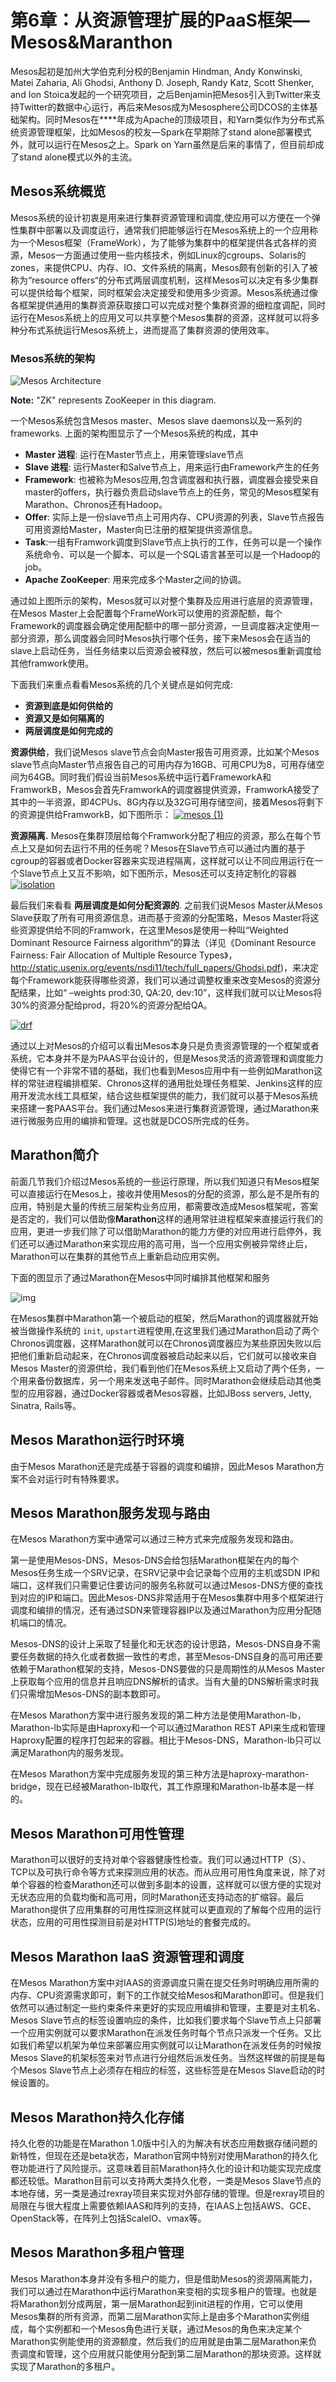 # **第6章：从资源管理扩展的PaaS框架—Mesos&Maranthon**

Mesos起初是加州大学伯克利分校的Benjamin Hindman, Andy Konwinski, Matei Zaharia, Ali Ghodsi, Anthony D. Joseph, Randy Katz, Scott Shenker, and Ion Stoica发起的一个研究项目，之后Benjamin把Mesos引入到Twitter来支持Twitter的数据中心运行，再后来Mesos成为Mesosphere公司DCOS的主体基础架构。同时Mesos在****年成为Apache的顶级项目，和Yarn类似作为分布式系统资源管理框架，比如Mesos的校友—Spark在早期除了stand alone部署模式外，就可以运行在Mesos之上。Spark on Yarn虽然是后来的事情了，但目前却成了stand alone模式以外的主流。

## Mesos系统概览

Mesos系统的设计初衷是用来进行集群资源管理和调度,使应用可以方便在一个弹性集群中部署以及调度运行，通常我们把能够运行在Mesos系统上的一个应用称为一个Mesos框架（FrameWork），为了能够为集群中的框架提供各式各样的资源，Mesos一方面通过使用一些内核技术，例如Linux的cgroups、Solaris的zones，来提供CPU、内存、IO、文件系统的隔离，Mesos颇有创新的引入了被称为“resource offers“的分布式两层调度机制，这样Mesos可以决定有多少集群可以提供给每个框架，同时框架会决定接受和使用多少资源。Mesos系统通过像各框架提供通用的集群资源获取接口可以完成对整个集群资源的细粒度调配，同时运行在Mesos系统上的应用又可以共享整个Mesos集群的资源，这样就可以将多种分布式系统运行Mesos系统上，进而提高了集群资源的使用效率。

### Mesos系统的架构

![Mesos Architecture](https://assets.digitalocean.com/articles/mesosphere/mesos_architecture.png)

**Note:** "ZK" represents ZooKeeper in this diagram.

一个Mesos系统包含Mesos master、Mesos slave daemons以及一系列的frameworks. 上面的架构图显示了一个Mesos系统的构成，其中

- **Master 进程**: 运行在Master节点上，用来管理slave节点
- **Slave 进程**: 运行Master和Salve节点上，用来运行由Framework产生的任务
- **Framework**: 也被称为Mesos应用,包含调度器和执行器，调度器会接受来自master的offers，执行器负责启动slave节点上的任务，常见的Mesos框架有Marathon、Chronos还有Hadoop。
- **Offer**: 实际上是一份slave节点上可用内存、CPU资源的列表，Slave节点报告可用资源给Master，Master向已注册的框架提供资源信息。
- **Task**:一组有Framwork调度到Slave节点上执行的工作，任务可以是一个操作系统命令、可以是一个脚本、可以是一个SQL语言甚至可以是一个Hadoop的job。
- **Apache ZooKeeper**: 用来完成多个Master之间的协调。

通过如上图所示的架构，Mesos就可以对整个集群及应用进行底层的资源管理，在Mesos Master上会配置每个FrameWork可以使用的资源配额，每个Framework的调度器会确定使用配额中的哪一部分资源，一旦调度器决定使用一部分资源，那么调度器会同时Mesos执行哪个任务，接下来Mesos会在适当的slave上启动任务，当任务结束以后资源会被释放，然后可以被mesos重新调度给其他framwork使用。

下面我们来重点看看Mesos系统的几个关键点是如何完成:

- **资源到底是如何供给的**
- **资源又是如何隔离的**
- **两层调度是如何完成的**

**资源供给**，我们说Mesos slave节点会向Master报告可用资源，比如某个Mesos slave节点向Master节点报告自己的可用内存为16GB、可用CPU为8，可用存储空间为64GB。同时我们假设当前Mesos系统中运行着FrameworkA和FramworkB，Mesos会首先FramworkA的调度器提供资源，FramworkA接受了其中的一半资源，即4CPUs、8G内存以及32G可用存储空间，接着Mesos将剩下的资源提供给FramworkB，如下图所示：
[![mesos (1)](http://eugenedvorkin.com/wp-content/uploads/2015/07/mesos-1.png)](http://eugenedvorkin.com/wp-content/uploads/2015/07/mesos-1.png)

**资源隔离.** Mesos在集群顶层给每个Framwork分配了相应的资源，那么在每个节点上又是如何去运行不用的任务呢？Mesos在Slave节点可以通过内置的基于cgroup的容器或者Docker容器来实现进程隔离，这样就可以让不同应用运行在一个Slave节点上又互不影响，如下图所示，Mesos还可以支持定制化的容器
[![isolation](http://eugenedvorkin.com/wp-content/uploads/2015/07/isolation.png)](http://eugenedvorkin.com/wp-content/uploads/2015/07/isolation.png)

最后我们来看看 **两层调度是如何分配资源的**. 之前我们说Mesos Master从Mesos Slave获取了所有可用资源信息，进而基于资源的分配策略，Mesos Master将这些资源提供给不同的Framwork，在这里Mesos是使用一种叫“Weighted Dominant Resource Fairness algorithm”的算法（详见《Dominant Resource Fairness: Fair Allocation of Multiple Resource Types》，http://static.usenix.org/events/nsdi11/tech/full_papers/Ghodsi.pdf)，来决定每个Framework能获得哪些资源，我们可以通过调整权重来改变Mesos的资源分配结果，比如“ –weights prod:30, QA:20, dev:10”，这样我们就可以让Mesos将30%的资源分配给prod，将20%的资源分配给QA。

[![drf](http://eugenedvorkin.com/wp-content/uploads/2015/07/drf.png)](http://eugenedvorkin.com/wp-content/uploads/2015/07/drf.png)



通过以上对Mesos的介绍可以看出Mesos本身只是负责资源管理的一个框架或者系统，它本身并不是为PAAS平台设计的，但是Mesos灵活的资源管理和调度能力使得它有一个非常不错的基础，我们也看到Mesos应用中有一些例如Marathon这样的常驻进程编排框架、Chronos这样的通用批处理任务框架、Jenkins这样的应用开发流水线工具框架，结合这些框架提供的能力，我们就可以基于Mesos系统来搭建一套PAAS平台。我们通过Mesos来进行集群资源管理，通过Marathon来进行微服务应用的编排和管理。这也就是DCOS所完成的任务。

## Marathon简介

前面几节我们介绍过Mesos系统的一些运行原理，所以我们知道只有Mesos框架可以直接运行在Mesos上，接收并使用Mesos的分配的资源，那么是不是所有的应用，特别是大量的传统三层架构业务应用，都需要改造成Mesos框架呢，答案是否定的，我们可以借助像**Marathon**这样的通用常驻进程框架来直接运行我们的应用，更进一步我们除了可以借助Marathon的能力方便的对应用进行启停外，我们还可以通过Marathon来实现应用的高可用，当一个应用实例被异常终止后，Marathon可以在集群的其他节点上重新启动应用实例。

下面的图显示了通过Marathon在Mesos中同时编排其他框架和服务

![img](https://mesosphere.github.io/marathon/img/architecture.png)

在Mesos集群中Marathon第一个被启动的框架，然后Marathon的调度器就开始被当做操作系统的 `init`, `upstart`进程使用,在这里我们通过Marathon启动了两个Chronos调度器，这样Marathon就可以在Chronos调度器应为某些原因失败以后把他们重新启动起来，在Chronos调度器被启动起来以后，它们就可以接收来自Mesos Master的资源供给，我们看到他们在Mesos系统上又启动了两个任务，一个用来备份数据库，另一个用来发送电子邮件。同时Marathon会继续启动其他类型的应用容器，通过Docker容器或者Mesos容器，比如JBoss servers, Jetty, Sinatra, Rails等。

## **Mesos Marathon运行时环境**

由于Mesos Marathon还是完成基于容器的调度和编排，因此Mesos Marathon方案不会对运行时有特殊要求。

## **Mesos Marathon服务发现与路由**

在Mesos Marathon方案中通常可以通过三种方式来完成服务发现和路由。

第一是使用Mesos-DNS，Mesos-DNS会给包括Marathon框架在内的每个Mesos任务生成一个SRV记录，在SRV记录中会记录每个应用的主机或SDN IP和端口，这样我们只需要记住要访问的服务名称就可以通过Mesos-DNS方便的查找到对应的IP和端口。因此Mesos-DNS非常适用于在Mesos集群中用多个框架进行调度和编排的情况，还有通过SDN来管理容器IP以及通过Marathon为应用分配随机端口的情况。

Mesos-DNS的设计上采取了轻量化和无状态的设计思路，Mesos-DNS自身不需要任务数据的持久化或者数据一致性的考虑，甚至Mesos-DNS自身的高可用还要依赖于Marathon框架的支持，Mesos-DNS要做的只是周期性的从Mesos Master上获取每个应用的信息并且响应DNS解析的请求。当有大量的DNS解析需求时我们只需增加Mesos-DNS的副本数即可。

在Mesos Marathon方案中进行服务发现的第二种方法是使用Marathon-lb，Marathon-lb实际是由Haproxy和一个可以通过Marathon REST API来生成和管理Haproxy配置的程序打包起来的容器。相比于Mesos-DNS，Marathon-lb只可以满足Marathon内的服务发现。

在Mesos Marathon方案中完成服务发现的第三种方法是haproxy-marathon-bridge，现在已经被Marathon-lb取代，其工作原理和Marathon-lb基本是一样的。

## **Mesos Marathon可用性管理**

Marathon可以很好的支持对单个容器健康性检查。我们可以通过HTTP（S）、TCP以及可执行命令等方式来探测应用的状态。而从应用可用性角度来说，除了对单个容器的检查Marathon还可以做到多副本的设置，这样就可以很方便的实现对无状态应用的负载均衡和高可用，同时Marathon还支持动态的扩缩容。最后Marathon提供了应用集群的可用性探测这样就可以更直观的了解每个应用的运行状态，应用的可用性探测目前是对HTTP(S)地址的套餐完成的。                                                                                                                                                                                                                                                                                                                                                                                                                                                                                                                                                                                                                                                                                                                                                                                                                                                              

## **Mesos Marathon IaaS** **资源管理和调度**

在Mesos Marathon方案中对IAAS的资源调度只需在提交任务时明确应用所需的内存、CPU资源需求即可，剩下的工作就交给Mesos和Marathon即可。但是我们依然可以通过制定一些约束条件来更好的实现应用编排和管理，主要是对主机名、Mesos Slave节点的标签设置响应的条件，比如我们要求每个Slave节点上只部署一个应用实例就可以要求Marathon在派发任务时每个节点只派发一个任务。又比如我们希望以机架为单位来部署应用实例就可以让Marathon在派发任务的时候按Mesos Slave的机架标签来对节点进行分组然后派发任务。当然这样做的前提是每个Mesos Slave节点上必须存在相应的标签，这些标签是在Mesos Slave启动的时候设置的。

## **Mesos Marathon持久化存储**

持久化卷的功能是在Marathon 1.0版中引入的为解决有状态应用数据存储问题的新特性，但现在还是beta状态，Marathon官网中特别对使用Marathon的持久化卷功能进行了风险提示。这意味着目前Marathon持久化的设计和功能实现完成度都还较低。Marathon目前可以支持两大类持久化卷，一类是Mesos Slave节点的本地存储，另一类是通过rexray项目来实现对外部存储的管理。但是rexray项目的局限在与很大程度上需要依赖IAAS和阵列的支持，在IAAS上包括AWS、GCE、OpenStack等，在阵列上包括ScaleIO、vmax等。

## **Mesos Marathon多租户管理**

Mesos Marathon本身并没有多租户的能力，但是借助Mesos的资源隔离能力，我们可以通过在Marathon中运行Marathon来变相的实现多租户的管理。也就是将Marathon划分成两层，第一层Marathon起到init进程的作用，它可以使用Mesos集群的所有资源，而第二层Marathon实际上是由多个Marathon实例组成，每个实例都和一个Mesos角色进行关联，通过Mesos的角色来决定某个Marathon实例能使用的资源额度，然后我们的应用就是由第二层Marathon来负责调度和管理，这个应用就只能使用分配到第二层Marathon的那块资源。这样就实现了Marathon的多租户。
